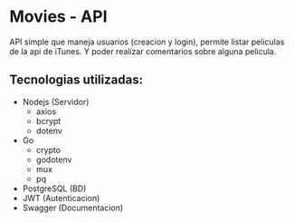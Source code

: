 # Movies - API

API simple que maneja usuarios (creacion y login), permite listar peliculas de la api de iTunes. Y poder realizar comentarios sobre alguna pelicula.

## Tecnologias utilizadas:

- Nodejs (Servidor)
  - axios
  - bcrypt
  - dotenv
- Go
  - crypto
  - godotenv
  - mux
  - pq
- PostgreSQL (BD)
- JWT (Autenticacion)
- Swagger (Documentacion)
